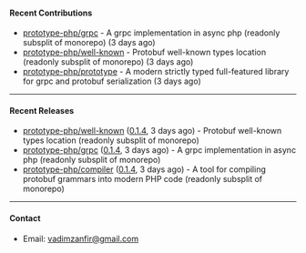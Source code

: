#### Recent Contributions

- [prototype-php/grpc](https://github.com/prototype-php/grpc) - A grpc implementation in async php (readonly subsplit of monorepo)  (3 days ago)
- [prototype-php/well-known](https://github.com/prototype-php/well-known) - Protobuf well-known types location (readonly subsplit of monorepo) (3 days ago)
- [prototype-php/prototype](https://github.com/prototype-php/prototype) - A modern strictly typed full-featured library for grpc and protobuf serialization (3 days ago)

---

#### Recent Releases

- [prototype-php/well-known](https://github.com/prototype-php/well-known) ([0.1.4](https://github.com/prototype-php/well-known/releases/tag/0.1.4), 3 days ago) - Protobuf well-known types location (readonly subsplit of monorepo)
- [prototype-php/grpc](https://github.com/prototype-php/grpc) ([0.1.4](https://github.com/prototype-php/grpc/releases/tag/0.1.4), 3 days ago) - A grpc implementation in async php (readonly subsplit of monorepo) 
- [prototype-php/compiler](https://github.com/prototype-php/compiler) ([0.1.4](https://github.com/prototype-php/compiler/releases/tag/0.1.4), 3 days ago) - A tool for compiling protobuf grammars into modern PHP code (readonly subsplit of monorepo)

---

#### Contact

- Email: [vadimzanfir@gmail.com](mailto://vadimzanfir@gmail.com)

